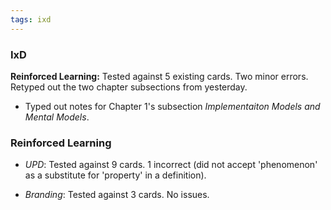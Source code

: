 ```yaml
---
tags: ixd
---
```


### IxD

**Reinforced Learning:** Tested against 5 existing cards. Two minor errors. Retyped out the two chapter subsections from yesterday. 

* Typed out notes for Chapter 1's subsection *Implementaiton Models and Mental Models*.

### Reinforced Learning

* *UPD*: Tested against 9 cards. 1 incorrect (did not accept 'phenomenon' as a substitute for 'property' in a definition).

* *Branding*: Tested against 3 cards. No issues.
